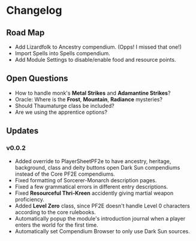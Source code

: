 # Changelog
## Road Map
* Add Lizardfolk to Ancestry compendium. (Opps! I missed that one!)
* Import Spells into Spells compendium.
* Add Module Settings to disable/enable food and resource points.
## Open Questions
* How to handle monk's **Metal Strikes** and **Adamantine Strikes**?
* Oracle: Where is the **Frost**, **Mountain**, **Radiance** mysteries?
* Should Thaumaturge class be included?
* Are we using the apprentice options?
## Updates
### v0.0.2
* Added override to PlayerSheetPF2e to have ancestry, heritage, background, class and deity buttons open Dark Sun compendiums instead of the Core PF2E compendiums.
* Fixed formatting of Sorcerer-Monarch description pages.
* Fixed a few grammatical errors in different entry descriptions.
* Fixed **Resourceful Thri-Kreen** accidently giving martial weapon proficiency.
* Added **Level Zero** class, since PF2E doesn't handle Level 0 characters according to the core rulebooks.
* Automatically popup the module's introduction journal when a player enters the world for the first time.
* Automatically set Compendium Browser to only use Dark Sun sources.